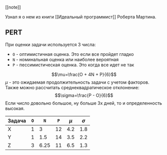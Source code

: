[[note]]

Узнал я о нем из книги [[Идеальный программист]] Роберта Мартина.

## PERT
При оценки задачи используется 3 числа:
- `O` - оптимистичная оценка. Это если все пройдет гладко
- `N` - номинальная оценка или наиболее вероятная
- `P` - пессимистическая оценка. Это когда все идет не так

$$\mu=\frac{O + 4N + P}{6}$$
$\mu$ - это ожидаемая продолжительность задачи с учетом факторов. Также можно рассчитать среднеквадратическое отклонение:
$$\sigma=\frac{P - O}{6}$$
Если число довольно большое, ну больше 3х дней, то и определенность высокая. 

| Задача | `O` | `N`  | `P` | $\mu$ | $\sigma$ |
| ------ | --- | ---- | --- | ----- | -------- |
| X      | 1   | 3    | 12  | 4.2   | 1.8      |
| Y      | 1   | 1.5  | 14  | 3.5   | 2.2      |
| Z      | 3   | 6.25 | 11  | 6.5   | 1.3      |
